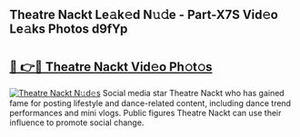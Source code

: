 ## Theatre Nackt Le𝚊k𝚎d N𝚞𝚍e - Part-X7S Vid𝚎o Le𝚊ks Photos d9fYp

# <h2><a href="http://fb9t60.evod.top/?m=Theatre+Nackt">🔗 👉🔴 Theatre Nackt Vid𝚎o Ph𝚘t𝚘s</a></h2>

[![Theatre Nackt N𝚞d𝚎s](https://i.imgur.com/8V9OHl7.gif)](http://fb9t60.evod.top/?m=Theatre+Nackt)
Social media star Theatre Nackt who has gained fame for posting lifestyle and dance-related content, including dance trend performances and mini vlogs. Public figures Theatre Nackt can use their influence to promote social change. 

